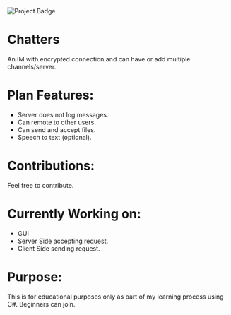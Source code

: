 <img src="https://ci.appveyor.com/api/projects/status/32x0lf/Chatters?svg=true&passingText=master%20-%20OK" alt="Project Badge">

# Chatters

An IM with encrypted connection and can have or add multiple channels/server.

# Plan Features:

- Server does not log messages.
- Can remote to other users.
- Can send and accept files.
- Speech to text (optional).



# Contributions:

Feel free to contribute.

# Currently Working on:

- GUI
- Server Side accepting request.
- Client Side sending request.

# Purpose:

This is for educational purposes only as part of my learning process using C#.
Beginners can join.
